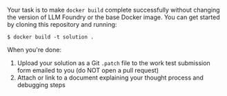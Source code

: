 Your task is to make `docker build` complete successfully without changing the version of LLM Foundry or the base Docker image. You can get started by cloning this repository and running:

```
$ docker build -t solution .
```

When you're done:
1. Upload your solution as a Git `.patch` file to the work test submission form emailed to you (do NOT open a pull request)
2. Attach or link to a document explaining your thought process and debugging steps

